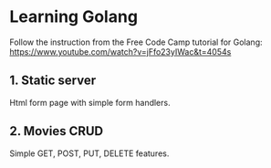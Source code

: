 # Learning Golang
Follow the instruction from the Free Code Camp tutorial for Golang: https://www.youtube.com/watch?v=jFfo23yIWac&t=4054s

## 1. Static server
Html form page with simple form handlers.

## 2. Movies CRUD
Simple GET, POST, PUT, DELETE features.